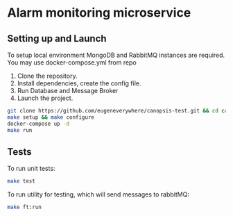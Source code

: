 # Alarm monitoring microservice
 
## Setting up and Launch
To setup local environment MongoDB and RabbitMQ instances are required. 
You may use docker-compose.yml from repo

1. Clone the repository.
2. Install dependencies, create the config file.
3. Run Database and Message Broker
4. Launch the project.

```bash
git clone https://github.com/eugeneverywhere/canopsis-test.git && cd canopsis-test
make setup && make configure 
docker-compose up -d
make run
```
## Tests
To run unit tests:
```bash
make test
```

To run utility for testing, which will send messages to rabbitMQ:
```bash
make ft:run
```
